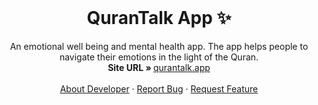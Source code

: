 <!-- PROJECT LOGO -->
<br />
<p align="center">
  <h1 align="center">QuranTalk App ✨</h1>

  <p align="center">
    An emotional well being and mental health app. The app helps people to navigate their emotions in the light of the Quran.
    <br />
    <strong>Site URL » </strong>
    <a href="https://qurantalk.github.io"> qurantalk.app</a>
    <br />
    <br />
    <a href="https://hashirshoaeb.com">About Developer</a>
    ·
    <a href="https://github.com/issues">Report Bug</a>
    ·
    <a href="https://github.com/issues">Request Feature</a>
  </p>
</p>
